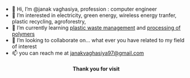 - 👋 Hi, I’m @janak vaghasiya, profession : computer engineer
- 👀 I’m interested in electricity, green energy, wireless energy tranfer, plastic recycling, agroforestry, 
- 🌱 I’m currently learning [plastic waste management](https://youtube.com/playlist?list=PLbRMhDVUMngcUlCNSaynDVY7T1XFaMFFy) and [processing of polymers](https://youtube.com/playlist?list=PLSGws_74K01_G67ptndBraskY3jCW7FLQ)
- 💞️ I’m looking to collaborate on... what ever you have related to my field of interest
- 📫 you can reach me at janakvaghasiya97@gmail.com

<h4 align="center"> Thank you for visit </h4>

<!---
janak819/janak819 is a ✨ special ✨ repository because its `README.md` (this file) appears on your GitHub profile.
You can click the Preview link to take a look at your changes.
--->
